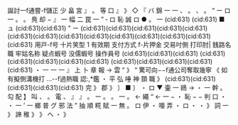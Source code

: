 誕討一f通嘗-f儲正 少 畠 宮 』 。 等 口 』 》 ◇ 『 バ 錦 一 一 、 。 、 。 “ ー ロ 一 。 。 鳧 却 − 』 一 幅 二 罠 一 ” ‐ ロ 恥 誠 ロ ● 。 一 (cid:631) (cid:631) ■ ュ (cid:631)(cid:631) ” ー (cid:631)(cid:631)(cid:631)(cid:631)(cid:631)(cid:631)(cid:631)(cid:631)(cid:631)(cid:631)(cid:631)(cid:631)(cid:631)(cid:631) 用戸-f号 十片笑型 1 有效期 支付方式 f-片押金 交易吋側 打印肘| 銭路名職 牢姑名称 疑点蝦号 没儒蝦号 操作員号 (cid:631)(cid:631)(cid:631) (cid:631)(cid:631)(cid:631)(cid:631)(cid:631) (cid:631)(cid:631)(cid:631)(cid:631)(cid:631) ・ 一 一 一 』 上 卜 章 報 → 雲 “ 》 “ 驚可向−−f通公司奪取幾寧 《 如有擬側溝機打 …--f過熱職 認:,*鑑 ・ 平 弘 唾 神 頚 職 》 (cid:631)(cid:631)(cid:631)(cid:631)(cid:631) 完 》 郡 》 〕 ■ 〕 ・ ロ ▼ 壷 一 鴎 → ・ 一 幹 。 勾 配 】 叫 、 。 電 、 』 』 。 ー 。 。 一 。 ← 繩 “ ← 一 − ・ 恥 − − 判 口 ・ ・ 一 ’ 一 榔 普 グ 邪 法 ” 抽 順 糀 賦 一 無 。 ロ 伊 ・ 唖 弄 ・ ロ ・ ・ 》 詞 一 》 諦 稚 》 》 へ ・ 》
